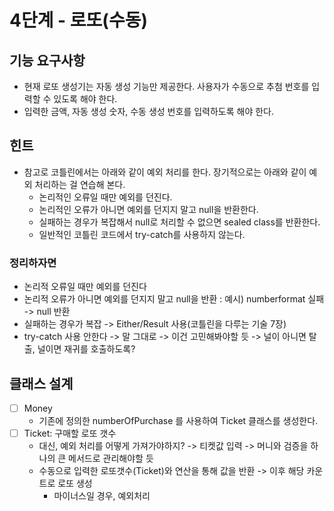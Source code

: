 # 4단계 - 로또(수동)
## 기능 요구사항

* 현재 로또 생성기는 자동 생성 기능만 제공한다. 사용자가 수동으로 추첨 번호를 입력할 수 있도록 해야 한다.
* 입력한 금액, 자동 생성 숫자, 수동 생성 번호를 입력하도록 해야 한다.

## 힌트 

* 참고로 코틀린에서는 아래와 같이 예외 처리를 한다. 장기적으로는 아래와 같이 예외 처리하는 걸 연습해 본다.
    * 논리적인 오류일 때만 예외를 던진다.
    * 논리적인 오류가 아니면 예외를 던지지 말고 null을 반환한다.
    * 실패하는 경우가 복잡해서 null로 처리할 수 없으면 sealed class를 반환한다.
    * 일반적인 코틀린 코드에서 try-catch를 사용하지 않는다.
    
### 정리하자면  
* 논리적 오류일 때만 예외를 던진다 
* 논리적 오류가 아니면 예외를 던지지 말고 null을 반환 : 예시) numberformat 실패 -> null 반환 
* 실패하는 경우가 복잡 -> Either/Result 사용(코틀린을 다루는 기술 7장)
* try-catch 사용 안한다 -> 말 그대로 -> 이건 고민해봐야할 듯 -> 널이 아니면 탈출, 널이면 재귀를 호출하도록?   

## 클래스 설계 

* [ ] Money 
  * 기존에 정의한 numberOfPurchase 를 사용하여 Ticket 클래스를 생성한다.
* [ ] Ticket: 구매할 로또 갯수 
  * 대신, 예외 처리를 어떻게 가져가야하지? -> 티켓값 입력 -> 머니와 검증을 하나의 큰 메서드로 관리해야할 듯 
  * 수동으로 입력한 로또갯수(Ticket)와 연산을 통해 값을 반환 -> 이후 해당 카운트로 로또 생성 
      * 마이너스일 경우, 예외처리